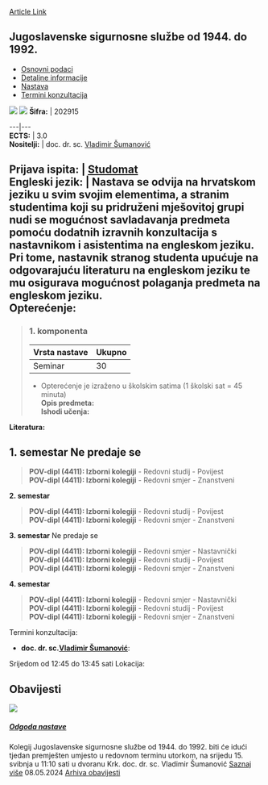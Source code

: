 [Article Link](https://www.fhs.hr/predmet/jsso1d1)

## Jugoslavenske sigurnosne službe od 1944. do 1992.
  * [Osnovni podaci](https://www.fhs.hr/predmet/jsso1d1#v1id-904827_531969_1_0 "Osnovni podaci")
  * [Detaljne informacije](https://www.fhs.hr/predmet/jsso1d1#v1id-904827_531969_1_1 "Detaljne informacije")
  * [Nastava](https://www.fhs.hr/predmet/jsso1d1#v1id-904827_531969_1_2 "Nastava")
  * [Termini konzultacija](https://www.fhs.hr/predmet/jsso1d1#v1id-904827_531969_1_3 "Termini konzultacija")


[![](https://www.fhs.hr/img/flags/gif/hr.gif)](https://www.fhs.hr/predmet/jsso1d1) [![](https://www.fhs.hr/img/flags/gif/gb.gif)](https://www.fhs.hr/en/course/yssf1t1)
**Šifra:** |  202915  
  
---|---  
**ECTS:** |  3.0   
**Nositelji:** |  doc. dr. sc. [Vladimir Šumanović](https://www.fhs.hr/djelatnik/vladimir.sumanovic)   
  
**Prijava ispita:** |  [Studomat](http://www.isvu.hr/studomat)  
**Engleski jezik:** |  Nastava se odvija na hrvatskom jeziku u svim svojim elementima, a stranim studentima koji su pridruženi mješovitoj grupi nudi se mogućnost savladavanja predmeta pomoću dodatnih izravnih konzultacija s nastavnikom i asistentima na engleskom jeziku. Pri tome, nastavnik stranog studenta upućuje na odgovarajuću literaturu na engleskom jeziku te mu osigurava mogućnost polaganja predmeta na engleskom jeziku.   
**Opterećenje:**  
---  
> ### 1. komponenta
> | Vrsta nastave | Ukupno  
> ---|---  
> Seminar | 30  
> * Opterećenje je izraženo u školskim satima (1 školski sat = 45 minuta)   
**Opis predmeta:**  
> **Ishodi učenja:**  

  
**Literatura:**  

  
**1. semestar** Ne predaje se  
---  
> **POV-dipl (4411): Izborni kolegiji** - Redovni studij - Povijest  
>  **POV-dipl (4411): Izborni kolegiji** - Redovni smjer - Znanstveni  
>   
  
**2. semestar**  
> **POV-dipl (4411): Izborni kolegiji** - Redovni studij - Povijest  
>  **POV-dipl (4411): Izborni kolegiji** - Redovni smjer - Znanstveni  
>   
  
**3. semestar** Ne predaje se  
> **POV-dipl (4411): Izborni kolegiji** - Redovni smjer - Nastavnički  
>  **POV-dipl (4411): Izborni kolegiji** - Redovni studij - Povijest  
>  **POV-dipl (4411): Izborni kolegiji** - Redovni smjer - Znanstveni  
>   
  
**4. semestar**  
> **POV-dipl (4411): Izborni kolegiji** - Redovni smjer - Nastavnički  
>  **POV-dipl (4411): Izborni kolegiji** - Redovni studij - Povijest  
>  **POV-dipl (4411): Izborni kolegiji** - Redovni smjer - Znanstveni  
>   
Termini konzultacija: 
  * **doc. dr. sc.[Vladimir Šumanović](https://www.fhs.hr/djelatnik/vladimir.sumanovic)**: 
  
Srijedom od 12:45 do 13:45 sati
Lokacija: 


## Obavijesti
[ ![](https://www.fhs.hr/_pub/themes_static/hrstud2024/default/img/default_news.jpg) ](https://www.fhs.hr/predmet/jsso1d1?@=21myi#news_116843)
#####  [Odgoda nastave](https://www.fhs.hr/predmet/jsso1d1?@=21myi#news_116843)
Kolegij Jugoslavenske sigurnosne službe od 1944. do 1992. biti će idući tjedan premješten umjesto u redovnom terminu utorkom, na srijedu 15. svibnja u 11:10 sati u dvoranu Krk. doc. dr. sc. Vladimir Šumanović 
[Saznaj više](https://www.fhs.hr/predmet/jsso1d1?@=21myi#news_116843)
08.05.2024
[Arhiva obavijesti](https://www.fhs.hr/predmet/jsso1d1?@=218cn#news_116843 "Arhiva obavijesti")
